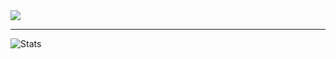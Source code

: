 <a>
  <img align="center" src="https://media1.tenor.com/images/3b1f9c571d90a456a3f415920a7a314d/tenor.gif?itemid=11699455"/>
</a>

---

![Stats](https://github-readme-stats.vercel.app/api?username=ilyamore88&show_icons=true&theme=dark&count_private=true)
